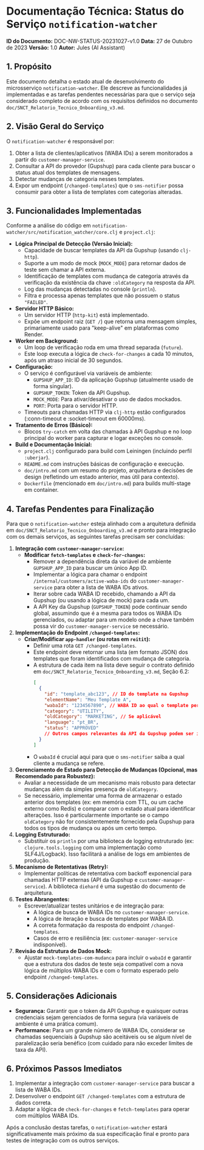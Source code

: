 # Documentação Técnica: Status do Serviço `notification-watcher`

**ID do Documento:** DOC-NW-STATUS-20231027-v1.0
**Data:** 27 de Outubro de 2023
**Versão:** 1.0
**Autor:** Jules (AI Assistant)

## 1. Propósito

Este documento detalha o estado atual de desenvolvimento do microsserviço `notification-watcher`. Ele descreve as funcionalidades já implementadas e as tarefas pendentes necessárias para que o serviço seja considerado completo de acordo com os requisitos definidos no documento `doc/SNCT_Relatorio_Tecnico_Onboarding_v3.md`.

## 2. Visão Geral do Serviço

O `notification-watcher` é responsável por:
1.  Obter a lista de clientes/aplicativos (WABA IDs) a serem monitorados a partir do `customer-manager-service`.
2.  Consultar a API do provedor (Gupshup) para cada cliente para buscar o status atual dos templates de mensagens.
3.  Detectar mudanças de categoria nesses templates.
4.  Expor um endpoint (`/changed-templates`) que o `sms-notifier` possa consumir para obter a lista de templates com categorias alteradas.

## 3. Funcionalidades Implementadas

Conforme a análise do código em `notification-watcher/src/notification_watcher/core.clj` e `project.clj`:

*   **Lógica Principal de Detecção (Versão Inicial):**
    *   Capacidade de buscar templates da API da Gupshup (usando `clj-http`).
    *   Suporte a um modo de mock (`MOCK_MODE`) para retornar dados de teste sem chamar a API externa.
    *   Identificação de templates com mudança de categoria através da verificação da existência da chave `:oldCategory` na resposta da API.
    *   Log das mudanças detectadas no console (`println`).
    *   Filtra e processa apenas templates que não possuem o status `"FAILED"`.
*   **Servidor HTTP Básico:**
    *   Um servidor HTTP (`http-kit`) está implementado.
    *   Expõe um endpoint raiz (`GET /`) que retorna uma mensagem simples, primariamente usado para "keep-alive" em plataformas como Render.
*   **Worker em Background:**
    *   Um loop de verificação roda em uma thread separada (`future`).
    *   Este loop executa a lógica de `check-for-changes` a cada 10 minutos, após um atraso inicial de 30 segundos.
*   **Configuração:**
    *   O serviço é configurável via variáveis de ambiente:
        *   `GUPSHUP_APP_ID`: ID da aplicação Gupshup (atualmente usado de forma singular).
        *   `GUPSHUP_TOKEN`: Token da API Gupshup.
        *   `MOCK_MODE`: Para ativar/desativar o uso de dados mockados.
        *   `PORT`: Porta para o servidor HTTP.
    *   Timeouts para chamadas HTTP via `clj-http` estão configurados (:conn-timeout e :socket-timeout em 60000ms).
*   **Tratamento de Erros (Básico):**
    *   Blocos `try-catch` em volta das chamadas à API Gupshup e no loop principal do worker para capturar e logar exceções no console.
*   **Build e Documentação Inicial:**
    *   `project.clj` configurado para build com Leiningen (incluindo perfil `:uberjar`).
    *   `README.md` com instruções básicas de configuração e execução.
    *   `doc/intro.md` com um resumo do projeto, arquitetura e decisões de design (refletindo um estado anterior, mas útil para contexto).
    *   `Dockerfile` (mencionado em `doc/intro.md`) para builds multi-stage em container.

## 4. Tarefas Pendentes para Finalização

Para que o `notification-watcher` esteja alinhado com a arquitetura definida em `doc/SNCT_Relatorio_Tecnico_Onboarding_v3.md` e pronto para integração com os demais serviços, as seguintes tarefas precisam ser concluídas:

1.  **Integração com `customer-manager-service`:**
    *   **Modificar `fetch-templates` e `check-for-changes`:**
        *   Remover a dependência direta da variável de ambiente `GUPSHUP_APP_ID` para buscar um único App ID.
        *   Implementar a lógica para chamar o endpoint `/internal/customers/active-waba-ids` do `customer-manager-service` para obter a lista de WABA IDs ativos.
        *   Iterar sobre cada WABA ID recebido, chamando a API da Gupshup (ou usando a lógica de mock) para cada um.
        *   A API Key da Gupshup (`GUPSHUP_TOKEN`) pode continuar sendo global, assumindo que é a mesma para todos os WABA IDs gerenciados, ou adaptar para um modelo onde a chave também possa vir do `customer-manager-service` se necessário.
2.  **Implementação do Endpoint `/changed-templates`:**
    *   **Criar/Modificar `app-handler` (ou rotas em `reitit`):**
        *   Definir uma rota `GET /changed-templates`.
        *   Este endpoint deve retornar uma lista (em formato JSON) dos templates que foram identificados com mudança de categoria.
        *   A estrutura de cada item na lista deve seguir o contrato definido em `doc/SNCT_Relatorio_Tecnico_Onboarding_v3.md`, Seção 6.2:
            ```json
            [
              {
                "id": "template_abc123", // ID do template na Gupshup
                "elementName": "Meu Template A",
                "wabaId": "1234567890", // WABA ID ao qual o template pertence
                "category": "UTILITY",
                "oldCategory": "MARKETING", // Se aplicável
                "language": "pt_BR",
                "status": "APPROVED"
                // Outros campos relevantes da API da Gupshup podem ser incluídos
              }
            ]
            ```
        *   O `wabaId` é crucial aqui para que o `sms-notifier` saiba a qual cliente a mudança se refere.
3.  **Gerenciamento de Estado para Detecção de Mudanças (Opcional, mas Recomendado para Robustez):**
    *   Avaliar a necessidade de um mecanismo mais robusto para detectar mudanças além da simples presença de `oldCategory`.
    *   Se necessário, implementar uma forma de armazenar o estado anterior dos templates (ex: em memória com TTL, ou um cache externo como Redis) e comparar com o estado atual para identificar alterações. Isso é particularmente importante se o campo `oldCategory` não for consistentemente fornecido pela Gupshup para todos os tipos de mudança ou após um certo tempo.
4.  **Logging Estruturado:**
    *   Substituir os `println` por uma biblioteca de logging estruturado (ex: `clojure.tools.logging` com uma implementação como SLF4J/Logback). Isso facilitará a análise de logs em ambientes de produção.
5.  **Mecanismo de Retentativas (Retry):**
    *   Implementar políticas de retentativa com backoff exponencial para chamadas HTTP externas (API da Gupshup e `customer-manager-service`). A biblioteca `diehard` é uma sugestão do documento de arquitetura.
6.  **Testes Abrangentes:**
    *   Escrever/atualizar testes unitários e de integração para:
        *   A lógica de busca de WABA IDs no `customer-manager-service`.
        *   A lógica de iteração e busca de templates por WABA ID.
        *   A correta formatação da resposta do endpoint `/changed-templates`.
        *   Casos de erro e resiliência (ex: `customer-manager-service` indisponível).
7.  **Revisão da Estrutura de Dados Mock:**
    *   Ajustar `mock-templates-com-mudanca` para incluir o `wabaId` e garantir que a estrutura dos dados de teste seja compatível com a nova lógica de múltiplos WABA IDs e com o formato esperado pelo endpoint `/changed-templates`.

## 5. Considerações Adicionais

*   **Segurança:** Garantir que o token da API Gupshup e quaisquer outras credenciais sejam gerenciados de forma segura (via variáveis de ambiente é uma prática comum).
*   **Performance:** Para um grande número de WABA IDs, considerar se chamadas sequenciais à Gupshup são aceitáveis ou se algum nível de paralelização seria benéfico (com cuidado para não exceder limites de taxa da API).

## 6. Próximos Passos Imediatos

1.  Implementar a integração com `customer-manager-service` para buscar a lista de WABA IDs.
2.  Desenvolver o endpoint `GET /changed-templates` com a estrutura de dados correta.
3.  Adaptar a lógica de `check-for-changes` e `fetch-templates` para operar com múltiplos WABA IDs.

Após a conclusão destas tarefas, o `notification-watcher` estará significativamente mais próximo da sua especificação final e pronto para testes de integração com os outros serviços.
